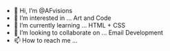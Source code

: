 - 👋 Hi, I’m @AFvisions
- 👀 I’m interested in ... Art and Code
- 🌱 I’m currently learning ... HTML + CSS
- 💞️ I’m looking to collaborate on ... Email Development
- 📫 How to reach me ...

<!---
AFvisions/AFvisions is a ✨ special ✨ repository because its `README.md` (this file) appears on your GitHub profile.
You can click the Preview link to take a look at your changes.
--->

<!DOCTYPE>
  <p>
